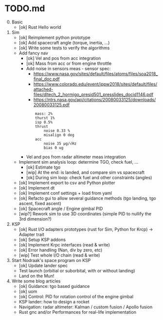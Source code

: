 # TODO.md

0. Basic
    * [ok] Rust Hello world
1. Sim
    * [ok] Reimplement python prototype
    * [ok] Add spacecraft angle (torque, inertia, ...)
    * [ok] Write some tests to verify the algorithms
    * Add fancy nav
        * [ok] Vel and pos from acc integration
        * [ok] Mass from acc or from engine throttle
        * Add noise in sensors meas - sensor spec:
            * https://www.nasa.gov/sites/default/files/atoms/files/soa2018_final_doc.pdf
            * https://www.colorado.edu/event/ippw2018/sites/default/files/attached-files/dltech_2_hormigo_presid501_presslides_docid1146.pdf
            * https://ntrs.nasa.gov/api/citations/20080033125/downloads/20080033125.pdf
            ```
                mass: 2%
                thurst 1%
                isp 0.5%
                thrust
                    noise 0.33 %
                    misalign 0 deg
                acc
                    noise 35 μg/√Hz
                    bias 0 ug
            ```
        * Vel and pos from radar altimeter meas integration
    * Implement sim analysis loop: determine TGO, check fuel, ...
        * [ok] Estimate tgo
        * [wip] At the end: is landed, and compare sim vs spacecraft
        * [ok] During sim loop: check fuel and other constraints (angles)
    * [ok] Implement export to csv and Python plotter
    * [ok] Implement dt
    * [ok] Implement conf settings + load from yaml
    * [ok] Refacto gui to allow several guidance methods (tgo landing, tgo ascent, fixed ascent)
    * [ok] Spacecraft angle / Engine gimbal PID
    * [wip?] Rework sim to use 3D coordinates (simple PID to nullify the 3rd dimension?)
2. KSP
    * [ok] Rust I/O adapters prototypes (rust for Sim, Python for Krcp) -> Adapter trait
    * [ok] Setup KSP addons
    * [ok] Implement Krpc interfaces (read & write)
    * [ok] Error handling (Nan, div by zero, etc)
    * [wip] Test whole I/O chain (read & write)
3. Start Nodraak's space program on KSP
    * [ok] Update lander spec
    * Test launch (orbitial or suborbital, with or without landing)
    * Land on the Mun!
4. Write some blog articles
    * [ok] Guidance: tgo based guidance
    * [ok] uom
    * [ok] Control: PID for rotation control of the engine gimbal
    * KSP lander: how to design a rocket
    * Navigation: radar altimeter: Kalman / custom fusion / Apollo fusion
    * Rust gnc and/or Performances for real-life implementation
